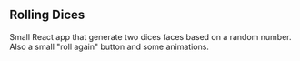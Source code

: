## Rolling Dices

Small React app that generate two dices faces based on a random number.
Also a small "roll again" button and some animations.